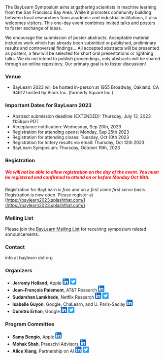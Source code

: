 The BayLearn Symposium aims at gathering scientists in machine learning from the San Francisco Bay Area. While it promotes community building between local researchers from academic and industrial institutions, it also welcomes visitors. This one-day event combines invited talks and posters to foster exchange of ideas.

We encourage the submission of poster abstracts. Acceptable material includes work which has already been submitted or published, preliminary results and controversial findings... All accepted abstracts will be presented as posters, a few will be selected for short oral presentations or lightning talks. We do not intend to publish proceedings, only abstracts will be shared through an online repository. Our primary goal is to foster discussion!

### Venue
   * BayLearn 2023 will be hosted in-person at 1955 Broadway, Oakland, CA 94612 hosted by Block Inc. (formerly Square Inc.)

### Important Dates for BayLearn 2023

   * Abstract submission deadline (EXTENDED): Thursday, July 13, 2023 11:59pm PDT
   * Acceptance notification: Wednesday, Sep 20th, 2023
   * Registration for attending opens: Monday, Sep 25th 2023
   * Registration for attending closes: Tuesday, Oct 10th 2023
   * Registration for lottery results via email:  Thursday, Oct 12th 2023
   * BayLearn Symposium: Thursday, October 19th, 2023

### Registration
<h5 style="color: red;">We will not be able to allow registration on the day of the event. You must be registered and confirmed to attend on or before Monday Oct 16th.</h5>

Registration for BayLearn is *free* and on a *first come first serve basis.*
Registration is now open. Please register at [https://baylearn2023.splashthat.com/](https://baylearn2023.splashthat.com/)

### Mailing List
Please join the [BayLearn Mailing List](https://list.baylearn.org/mailer/subscription?f=aK11NFcwFHDsqyg2KtuWT9EADnAgk1IC6JmBfVDyvslA1pA3IFZ0eb1CNHk3hiPbn9uo8h06Xpg9uJpNfDV7Eg&sa=D&sntz=1&usg=AFQjCNFY4nELZp_qKIPqOxRyfww6bTArnQ) for receiving symposium related announcements.

### Contact
info at baylearn dot org

### Organizers
  * **Jerremy Holland**, Apple  <a href="https://www.linkedin.com/in/jerremy/"><img src="static/images/linkedin-logo.png" alt="Jerremy's LinkedIn Profile" width="20" padding="5"/></a> <a href="https://twitter.com/jerremy"><img src="static/images/twitter-logo-square.png" alt="Jerremy's Twitter" width="20" padding="5"/></a>
  * **Jean-François Paiement**, AT&T Research <a href="https://www.linkedin.com/in/jean-francois-paiement-75a40217/"><img src="static/images/linkedin-logo.png" alt="Jerremy's LinkedIn Profile" width="20" padding="5"/></a>
  * **Sudarshan Lamkhede**, Netflix Research <a href="https://www.linkedin.com/in/sudarshanlamkhede/"><img src="static/images/linkedin-logo.png" alt="Jerremy's LinkedIn Profile" width="20" padding="5"/></a> <a href="https://twitter.com/__sudarshan__"><img src="static/images/twitter-logo-square.png" alt="Jerremy's Twitter" width="20" padding="5"/></a>
  * **Isabelle Guyon**, Google, ChaLearn, and U. Paris-Saclay <a href="https://www.linkedin.com/in/isabelle-guyon-aa371170/"><img src="static/images/linkedin-logo.png" alt="Jerremy's LinkedIn Profile" width="20" padding="5"/></a>
  * **Dumitru Erhan**, Google <a href="https://www.linkedin.com/in/dumitruerhan/"><img src="static/images/linkedin-logo.png" alt="Jerremy's LinkedIn Profile" width="20" padding="5"/></a> <a href="https://twitter.com/doomie"><img src="static/images/twitter-logo-square.png" alt="Jerremy's Twitter" width="20" padding="5"/></a>
### Program Committee
  * **Samy Bengio**, Apple <a href="https://www.linkedin.com/in/bengio/"><img src="static/images/linkedin-logo.png" alt="Jerremy's LinkedIn Profile" width="20" padding="5"/></a>
  * **Mohak Shah**, Praescivi Advisors <a href="https://www.linkedin.com/in/mohakshah1/"><img src="static/images/linkedin-logo.png" alt="Jerremy's LinkedIn Profile" width="20" padding="5"/></a>
  * **Alice Xiang**, Partnership on AI <a href="https://www.linkedin.com/in/alice-xiang-3832aa18/"><img src="static/images/linkedin-logo.png" alt="Jerremy's LinkedIn Profile" width="20" padding="5"/></a> <a href="https://twitter.com/alicexiang"><img src="static/images/twitter-logo-square.png" alt="Jerremy's Twitter" width="20" padding="5"/></a>
